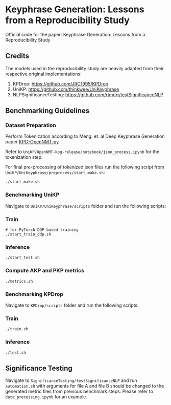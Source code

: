 # Keyphrase Generation: Lessons from a Reproducibility Study

Official code for the paper: Keyphrase Generation: Lessons from a Reproducibility Study

## Credits

The models used in the reproducibility study are heavily adapted from their respective original implementations:
1. KPDrop: https://github.com/JRC1995/KPDrop
2. UniKP: https://github.com/thinkwee/UniKeyphrase
3. NLPSignificanceTesting: https://github.com/rtmdrr/testSignificanceNLP

## Benchmarking Guidelines

### Dataset Preparation

Perform Tokenization according to Meng. et. al Deep Keyphrase Generation paper [KPG-OpenNMT-py](https://github.com/memray/OpenNMT-kpg-release)

Refer to `UniKP/OpenNMT-kpg-release/notebook/json_process.ipynb` for the tokenization step.

For final pre-processing of tokenized json files run the following script from `UniKP/UniKeyphrase/preprocess/start_make.sh`:

```
./start_make.sh
```

### Benchmarking UniKP

Navigate to `UniKP/UniKeyphrase/scripts` folder and run the following scripts:

### Train
```
# for PyTorch DDP based training
./start_train_ddp.sh
```

### Inference
```
./start_test.sh
```

### Compute AKP and PKP metrics
```
./metrics.sh
```

### Benchmarking KPDrop

Navigate to `KPDrop/scripts` folder and run the following scripts:

### Train
```
./train.sh
```

### Inference
```
./test.sh
```

## Significance Testing

Navigate to `SignificanceTesting/testSignificanceNLP` and run `automation.sh` with arguments for file A and file B should be changed to the generated metric files from previous benchmark steps. Please refer to `data_precessing.ipynb` for an example.


